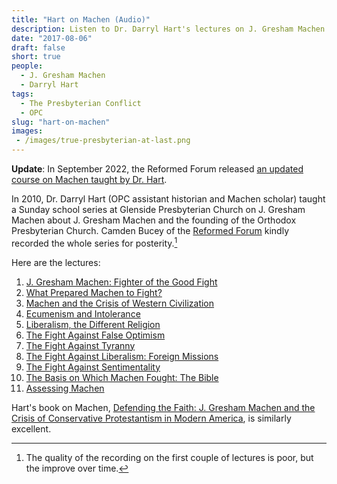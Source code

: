 ```yaml
---
title: "Hart on Machen (Audio)"
description: Listen to Dr. Darryl Hart's lectures on J. Gresham Machen and the founding of the Orthodox Presbyterian Church.
date: "2017-08-06"
draft: false
short: true
people:
  - J. Gresham Machen
  - Darryl Hart
tags:
  - The Presbyterian Conflict
  - OPC
slug: "hart-on-machen"
images:
 - /images/true-presbyterian-at-last.png
---
```


**Update**: In September 2022, the Reformed Forum released [an updated course on Machen taught by Dr. Hart](https://reformedforum.org/courses/machen-and-the-presbyterian-controversy/).

In 2010, Dr. Darryl Hart (OPC assistant historian and Machen scholar) taught a Sunday school series at Glenside Presbyterian Church on J. Gresham Machen about J. Gresham Machen and the founding of the Orthodox Presbyterian Church. Camden Bucey of the [Reformed Forum](http://reformedforum.org) kindly recorded the whole series for posterity.[^recordquality]

Here are the lectures:

1.  [J. Gresham Machen: Fighter of the Good Fight](http://reformedforum.org/podcasts/he004/)
2.  [What Prepared Machen to Fight?](http://reformedforum.org/podcasts/he5/)
3.  [Machen and the Crisis of Western Civilization](http://reformedforum.org/podcasts/he6/)
4.  [Ecumenism and Intolerance](http://reformedforum.org/podcasts/he7/)
5.  [Liberalism, the Different Religion](http://reformedforum.org/podcasts/he8/)
6.  [The Fight Against False Optimism](http://reformedforum.org/podcasts/he9/)
7.  [The Fight Against Tyranny](http://reformedforum.org/podcasts/he10/)
8.  [The Fight Against Liberalism: Foreign Missions](http://reformedforum.org/podcasts/he12/)
9.  [The Fight Against Sentimentality](http://reformedforum.org/podcasts/he13/)
10.  [The Basis on Which Machen Fought: The Bible](http://reformedforum.org/podcasts/he14/)
11. [Assessing Machen](https://reformedforum.org/podcasts/he15/)

Hart's book on Machen, [Defending the Faith: J. Gresham Machen and the Crisis of Conservative Protestantism in Modern America](http://amzn.to/2wih1Lj), is similarly excellent.


[^recordquality]: The quality of the recording on the first couple of lectures is poor, but the improve over time.
